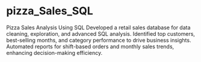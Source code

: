 # pizza_Sales_SQL
Pizza Sales Analysis Using SQL  Developed a retail sales database for data cleaning, exploration, and advanced SQL analysis.  Identified top customers, best-selling months, and category performance to drive business insights.  Automated reports for shift-based orders and monthly sales trends, enhancing decision-making efficiency.
